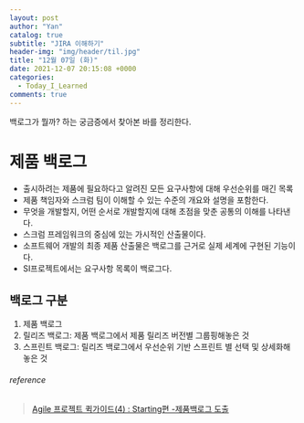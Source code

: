 ```yaml
---
layout: post
author: "Yan"
catalog: true
subtitle: "JIRA 이해하기"
header-img: "img/header/til.jpg"
title: "12월 07일 (화)"
date: 2021-12-07 20:15:08 +0000
categories:
  - Today_I_Learned
comments: true
---
```


백로그가 뭘까? 하는 궁금증에서 찾아본 바를 정리한다.

# 제품 백로그

- 출시하려는 제품에 필요하다고 알려진 모든 요구사항에 대해 우선순위를 매긴 목록
- 제품 책임자와 스크럼 팀이 이해할 수 있는 수준의 개요와 설명을 포함한다.
- 무엇을 개발할지, 어떤 순서로 개발할지에 대해 초점을 맞춘 공통의 이해를 나타낸다.
- 스크럼 프레임워크의 중심에 있는 가시적인 산출물이다.
- 소프트웨어 개발의 최종 제품 산출물은 백로그를 근거로 실제 세계에 구현된 기능이다.
- SI프로젝트에서는 요구사항 목록이 백로그다.

## 백로그 구분

1. 제품 백로그
2. 릴리즈 백로그: 제품 백로그에서 제품 릴리즈 버전별 그룹핑해놓은 것
3. 스프린트 백로그: 릴리즈 백로그에서 우선순위 기반 스프린트 별 선택 및 상세화해 놓은 것

###### reference

> [Agile 프로젝트 퀵가이드(4) : Starting편 -제품백로그 도출](https://engineering-skcc.github.io/agile-quickguide/Agile-QuickGuide04-%EC%A0%9C%ED%92%88%EB%B0%B1%EB%A1%9C%EA%B7%B8%EB%8F%84%EC%B6%9C/)
